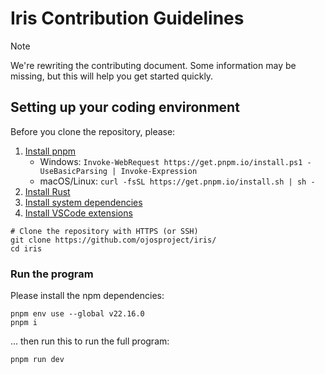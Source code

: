 # Iris Contribution Guidelines

> [!NOTE]
> We're rewriting the contributing document. Some information may be missing,
> but this will help you get started quickly.

## Setting up your coding environment

Before you clone the repository, please:

1. [Install pnpm](https://pnpm.io/installation)
   * Windows: `Invoke-WebRequest https://get.pnpm.io/install.ps1 -UseBasicParsing | Invoke-Expression`
   * macOS/Linux: `curl -fsSL https://get.pnpm.io/install.sh | sh -`
2. [Install Rust](https://www.rust-lang.org/tools/install)
3. [Install system dependencies](https://tauri.app/start/prerequisites/#system-dependencies)
4. [Install VSCode extensions](https://code.visualstudio.com/docs/configure/extensions/extension-marketplace#_recommended-extensions)

```shell
# Clone the repository with HTTPS (or SSH)
git clone https://github.com/ojosproject/iris/
cd iris
```

### Run the program

Please install the npm dependencies:

```shell
pnpm env use --global v22.16.0
pnpm i
```

... then run this to run the full program:

```shell
pnpm run dev
```
